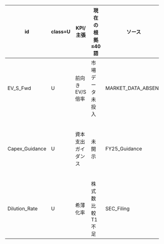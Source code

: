| id | class=U | KPI/主張 | 現在の根拠≤40語 | ソース | T1化に足りないもの | 次アクション | 関連Impact | unavailability_reason | grace_until |
|----|---------|---------|-----------------|--------|-------------------|-------------|------------|---------------------|-------------|
| EV_S_Fwd | U | 前向きEV/S倍率 | 市場データ未投入 | MARKET_DATA_ABSENT | 株価データ取得 | 価格データ投入 | V-Overlay再評価 | MARKET_DATA_ABSENT | 2025-10-01 |
| Capex_Guidance | U | 資本支出ガイダンス | 未開示 | FY25_Guidance | 10-Q/10-K詳細確認 | 資本支出開示確認 | LHED計算精度 | not_found | 2025-10-15 |
| Dilution_Rate | U | 希薄化率 | 株式数比較T1不足 | SEC_Filing | 前期比較データ取得 | 希薄化率算出 | LHED調整 | not_found | 2025-10-01 |
